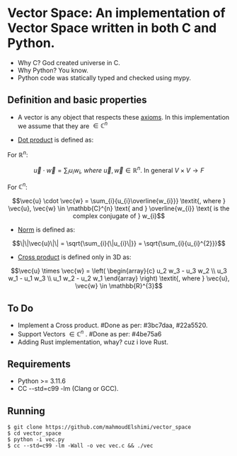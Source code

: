 Vector Space:  An implementation of Vector Space written in both C and Python.
==============================================================================
- Why C? God created universe in C.
- Why Python? You know.
- Python code was statically typed and checked using mypy.

Definition and basic properties
-------------------------------
- A vector is any object that respects these [axioms](https://en.wikipedia.org/wiki/Vector_space#Definition_and_basic_properties). 
   In this implementation we assume that they are $\in \mathbb{C}^{n}$
  
- [Dot product](https://en.wikipedia.org/wiki/Dot_product#Definition) is defined as:
  
For $\mathbb{R}^n$:

 $$\vec{u} \cdot \vec{w} = \sum_{i}{u_{i}w_{i}} \textit{, where } \vec{u}, \vec{w} \in \mathbb{R}^{n} \text{. In general } V \times V \to F$$
 
For $\mathbb{C}^n$:
     
  $$\vec{u} \cdot \vec{w} = \sum_{i}{u_{i}\overline{w_{i}}} \textit{, where } \vec{u}, \vec{w} \in \mathbb{C}^{n} \text{ and } \overline{w_{i}} \text{ is the complex conjugate of } w_{i}$$
  
- [Norm](https://en.wikipedia.org/wiki/Norm_(mathematics)) is defined as:

 $$\|\|\vec{u}\|\| = \sqrt{\sum_{i}{\|u_{i}\|}} = \sqrt{\sum_{i}{u_{i}^{2}}}$$

- [Cross product](https://en.wikipedia.org/wiki/Cross_product) is defined only in 3D as:
  
 $$\vec{u} \times \vec{w} = 
  \left(
  \begin{array}{c}
  u_2 w_3 - u_3 w_2 \\
  u_3 w_1 - u_1 w_3 \\
  u_1 w_2 - u_2 w_1
  \end{array}
  \right)
  \textit{, where } \vec{u}, \vec{w} \in \mathbb{R}^{3}$$
  
  
  
To Do
-----
- Implement a Cross product. #Done as per: #3bc7daa, #22a5520.
- Support Vectors  $\in \mathbb{C}^{n}$ . #Done as per: #4be75a6
- Adding Rust implementation, whay? cuz i love Rust.  

Requirements
------------
- Python >= 3.11.6
- CC --std=c99 -lm (Clang or GCC).

Running
-------
```
$ git clone https://github.com/mahmoudElshimi/vector_space
$ cd vector_space
$ python -i vec.py
$ cc --std=c99 -lm -Wall -o vec vec.c && ./vec
```

